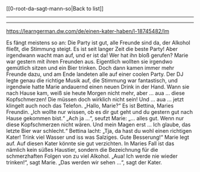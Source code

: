 [[0-root-da-sagt-mann-so|Back to list]]

---
---

https://learngerman.dw.com/de/einen-kater-haben/l-18745482/lm

Es fängt meistens so an: Die Party ist gut, alle Freunde sind da, der Alkohol fließt, die Stimmung steigt.
Es ist seit langer Zeit die beste Party! Aber irgendwann wacht man auf, und er ist da! Wer hat ihn bloß gerufen?
Marie war gestern mit ihren Freunden aus. Eigentlich wollten sie irgendwo gemütlich sitzen und ein Bier trinken.
Doch dann kamen immer mehr Freunde dazu, und am Ende landeten alle auf einer coolen Party.
Der DJ legte genau die richtige Musik auf, die Stimmung war fantastisch, und irgendwie hatte Marie andauernd einen neuen Drink in der Hand.
Wann sie nach Hause kam, weiß sie heute Morgen nicht mehr, aber … aua … diese Kopfschmerzen!
Die müssen doch wirklich nicht sein!
Und … aua … jetzt klingelt auch noch das Telefon.
„Hallo, Marie?“ Es ist Bettina, Maries Freundin.
„Ich wollte nur wissen, ob es dir gut geht und du gestern gut nach Hause gekommen bist.“ „Ach ja ...“, seufzt Marie: „… alles gut.
Wenn nur diese Kopfschmerzen nicht wären.
Und mein Magen erst … Ich glaube, das letzte Bier war schlecht.“ Bettina lacht: „Tja, da hast du wohl einen richtigen Kater!
Trink viel Wasser und iss was Salziges.
Gute Besserung!“ Marie legt auf.
Auf diesen Kater könnte sie gut verzichten.
In Maries Fall ist das nämlich kein süßes Haustier, sondern die Bezeichnung für die schmerzhaften Folgen von zu viel Alkohol.
„Aua! Ich werde nie wieder trinken!“, sagt Marie.
„Das werden wir sehen …“, sagt der Kater.

